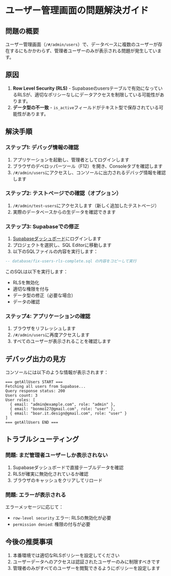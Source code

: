 # ユーザー管理画面の問題解決ガイド

## 問題の概要
ユーザー管理画面（`/#/admin/users`）で、データベースに複数のユーザーが存在するにもかかわらず、管理者ユーザーのみが表示される問題が発生しています。

## 原因
1. **Row Level Security (RLS)** - Supabaseのusersテーブルで有効になっているRLSが、適切なポリシーなしにデータアクセスを制限している可能性があります。
2. **データ型の不一致** - `is_active`フィールドがテキスト型で保存されている可能性があります。

## 解決手順

### ステップ1: デバッグ情報の確認
1. アプリケーションを起動し、管理者としてログインします
2. ブラウザのデベロッパーツール（F12）を開き、Consoleタブを確認します
3. `/#/admin/users`にアクセスし、コンソールに出力されるデバッグ情報を確認します

### ステップ2: テストページでの確認（オプション）
1. `/#/admin/test-users`にアクセスします（新しく追加したテストページ）
2. 実際のデータベースからの生データを確認できます

### ステップ3: Supabaseでの修正
1. [Supabaseダッシュボード](https://supabase.com/dashboard)にログインします
2. プロジェクトを選択し、SQL Editorに移動します
3. 以下のSQLファイルの内容を実行します：

```sql
-- database/fix-users-rls-complete.sql の内容をコピーして実行
```

このSQLは以下を実行します：
- RLSを無効化
- 適切な権限を付与
- データ型の修正（必要な場合）
- データの確認

### ステップ4: アプリケーションの確認
1. ブラウザをリフレッシュします
2. `/#/admin/users`に再度アクセスします
3. すべてのユーザーが表示されることを確認します

## デバッグ出力の見方
コンソールには以下のような情報が表示されます：

```
=== getAllUsers START ===
Fetching all users from Supabase...
Query response status: 200
Users count: 3
User roles: [
  { email: "admin@example.com", role: "admin" },
  { email: "bonmo127@gmail.com", role: "user" },
  { email: "boar.it.design@gmail.com", role: "user" }
]
=== getAllUsers END ===
```

## トラブルシューティング

### 問題: まだ管理者ユーザーしか表示されない
1. Supabaseダッシュボードで直接テーブルデータを確認
2. RLSが確実に無効化されているか確認
3. ブラウザのキャッシュをクリアしてリロード

### 問題: エラーが表示される
エラーメッセージに応じて：
- `row-level security` エラー: RLSの無効化が必要
- `permission denied`: 権限の付与が必要

## 今後の推奨事項
1. 本番環境では適切なRLSポリシーを設定してください
2. ユーザーデータへのアクセスは認証されたユーザーのみに制限すべきです
3. 管理者のみがすべてのユーザーを閲覧できるようにポリシーを設定します